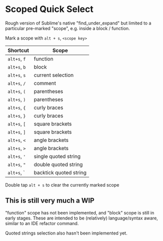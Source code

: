# Scoped Quick Select

Rough version of Sublime's native "find_under_expand" but limited to a
particular pre-marked "scope", e.g. inside a block / function.

Mark a scope with `alt + s`, `<scope key>`

 | Shortcut     | Scope                              |
 |--------------|------------------------------------|
 | `alt+s`, `f` | function                           |
 | `alt+s`, `b` | block                              |
 | `alt+s`, `s` | current selection                  |
 | `alt+s`, `/` | comment                            |
 | `alt+s`, `(` | parentheses                        |
 | `alt+s`, `)` | parentheses                        |
 | `alt+s`, `{` | curly braces                       |
 | `alt+s`, `}` | curly braces                       |
 | `alt+s`, `[` | square brackets                    |
 | `alt+s`, `]` | square brackets                    |
 | `alt+s`, `<` | angle brackets                     |
 | `alt+s`, `>` | angle brackets                     |
 | `alt+s`, `'` | single quoted string               |
 | `alt+s`, `"` | double quoted string               |
 | `alt+s`, \`  | backtick quoted string             |

Double tap `alt + s` to clear the currently marked scope

## This is still very much a WIP

"function" scope has not been implemented, and "block" scope is still in
early stages. These are intended to be (relatively) language/syntax aware,
similar to an IDE refactor command.

Quoted strings selection also hasn't been implemented yet.
